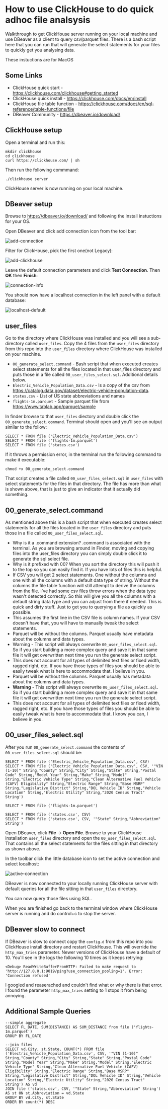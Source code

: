 # How to use ClickHouse to do quick adhoc file analsysis

Walkthrough to get ClickHouse server running on your local machine and use DBeaver as a client to query csv/parquet files.  There is a bash script here that you can run that will generate the select statements for your files to quickly get you analysing data.

These instuctions are for MacOS

## Some Links
- ClickHouse quick start - https://clickhouse.com/clickhouse#getting_started
- ClickHouse quick install - https://clickhouse.com/docs/en/install
- ClickHouse file table function - https://clickhouse.com/docs/en/sql-reference/table-functions/file
- DBeaver Community - https://dbeaver.io/download/

## ClickHouse setup
Open a terminal and run this:
```
mkdir clickhouse
cd clickhouse
curl https://clickhouse.com/ | sh
```
Then run the following commmand:
```
./clickhouse server
```

ClickHouse server is now running on your local machine.

## DBeaver setup
Browse to https://dbeaver.io/download/ and following the install instuctions for your OS.

Open DBeaver and click add connection icon from the tool bar:

![add-connection](./assets/add-new-connection.png)

Filter for ClickHouse, pick the first one(not Legacy):

![add-clickhouse](./assets/add-clickhouse.png)

Leave the default connection parameters and click **Test Connection**. Then **OK** then **Finish**:

![connection-info](./assets/connection-info.png)

You should now have a localhost connection in the left panel with a default database:

![localhost-default](./assets/localhost-default.png)

## user_files
Go to the directory where ClickHouse was installed and you will see a sub-directory called `user_files`.  Copy the 4 files from the `user_files` directory from this repo into the `user_files` directory where ClickHouse was installed on your machine.

* `00_generate_select.command` - Bash script that when executed creates select statements for all the files located in that user_files directory and puts those in a file called `00_user_files_select.sql`.  Additional details below.
* `Electric_Vehicle_Population_Data.csv` - Is a copy of the csv from https://catalog.data.gov/dataset/electric-vehicle-population-data.  
* `states.csv` - List of US state abbreviations and names
* `flights-1m.parquet` - Sample parquet file from https://www.tablab.app/parquet/sample

In finder browse to that `user_files` diectory and double click the `00_generate_select.command`. Terminal should open and you'll see an output similar to the follow:
```
SELECT * FROM file ('Electric_Vehicle_Population_Data.csv')
SELECT * FROM file ('flights-1m.parquet')
SELECT * FROM file ('states.csv')
```

If it throws a permission error, in the terminal run the following command to make it executable:
```
chmod +x 00_generate_select.command 
```

That script creates a file called `00_user_files_select.sql` in `user_files` with select statements for the files in that directory.  The file has more than what is shown above, that is just to give an indicator that it actually did something.

## 00_generate_select.command
As mentioned above this is a bash script that when executed creates select statements for all the files located in the `user_files` directory and puts those in a file called `00_user_files_select.sql`.
* Why is it a .command extension? .command is associated with the terminal. As you are browsing around in Finder, moving and copying files into the user_files directory you can simply double click it to generate the sql select file.
* Why is it prefixed with 00?  When you sort the directory this will push it to the top so you can easily find it.  If you have lots of files this is helpful.
* If CSV you will get 2 select statements.  One without the columns and one with all the columns with a default data type of string.  Without the columns the file table function will still attempt to derive the columns from the file. I've had some csv files throw errors when the data type wasn't detected correctly.  So this will give you all the columns with a default string data type and you can adjust from there if needed.  This is quick and dirty stuff.  Just to get you to querying a file as quickly as possible.
* This assumes the first line in the CSV file is column names.  If your CSV doesn't have that, you will have to manually tweak the select statements.
* Parquet will be without the columns. Parquet usually have metadata about the columns and data types.
* Warning - This script will always overwrite `00_user_files_select.sql`. So if you start building a more complex query and save it in that same file it will get overwritten next time you run the generate select script.
* This does not account for all types of delimited text files or fixed width, ragged right, etc.  If you have those types of files you should be able to easily tweak what is here to accommodate that.  I believe in you.
* Parquet will be without the columns. Parquet usually has metadata about the columns and data types.
* **Warning** - This script will always overwrite `00_user_files_select.sql`. So if you start building a more complex query and save it in that same file it will get overwritten next time you run the generate select script.
* This does not account for all types of delimited text files or fixed width, ragged right, etc.  If you have those types of files you should be able to easily tweak what is here to accommodate that.  I know you can, I believe in you.

## 00_user_files_select.sql
After you run `00_generate_select.command` the contents of `00_user_files_select.sql` should be:
```
SELECT * FROM file ('Electric_Vehicle_Population_Data.csv', CSV)
SELECT * FROM file ('Electric_Vehicle_Population_Data.csv', CSV, '"VIN (1-10)" String,"County" String,"City" String,"State" String,"Postal Code" String,"Model Year" String,"Make" String,"Model" String,"Electric Vehicle Type" String,"Clean Alternative Fuel Vehicle (CAFV) Eligibility" String,"Electric Range" String,"Base MSRP" String,"Legislative District" String,"DOL Vehicle ID" String,"Vehicle Location" String,"Electric Utility" String,"2020 Census Tract" String')

SELECT * FROM file ('flights-1m.parquet')

SELECT * FROM file ('states.csv', CSV)
SELECT * FROM file ('states.csv', CSV, '"State" String,"Abbreviation" String')
```

Open DBeaver, click **File** -> **Open File**.  Browse to your ClickHouse installation `user_files` directory and open the `00_user_files_select.sql`.  That contains all the select statements for the files sitting in that directory as shown above.

In the toolbar click the little database icon to set the active connection and select localhost:

![active-connection](./assets/active-connection.png)

DBeaver is now connected to your locally running ClickHouse server with default queries for all the file sitting in that `user_files` directory.

You can now query those files using SQL.

When you are finished go back to the terminal window where ClickHouse server is running and do control+c to stop the server.


## DBeaver slow to connect
If DBeaver is slow to connect copy the `config.d` from this repo into you ClickHouse install directory and restart ClickHouse.  This will override the `http_max_tries` parameter. Newer versions of ClickHouse have a default of 10.  You'll see in the logs the following 10 times as it keeps retrying:
```
<Debug> ReadWriteBufferFromHTTP: Failed to make request to 'http://127.0.0.1:9019/ping?use_connection_pooling=1'. Error: 'Connection refused'
```
I googled and reaserached and couldn't find what or why there is that error. I found the parameter `http_max_tries` setting to 1 stops it from being annoying.


## Additional Sample Queries
```
--simple aggregate 
SELECT FL_DATE, SUM(DISTANCE) AS SUM_DISTANCE from file ('flights-1m.parquet')
GROUP BY FL_DATE

--join files
SELECT vd.City, st.State, COUNT(*) FROM file ('Electric_Vehicle_Population_Data.csv', CSV, '"VIN (1-10)" String,"County" String,"City" String,"State" String,"Postal Code" String,"Model Year" String,"Make" String,"Model" String,"Electric Vehicle Type" String,"Clean Alternative Fuel Vehicle (CAFV) Eligibility" String,"Electric Range" String,"Base MSRP" String,"Legislative District" String,"DOL Vehicle ID" String,"Vehicle Location" String,"Electric Utility" String,"2020 Census Tract" String') AS vd
JOIN file ('states.csv', CSV, '"State" String,"Abbreviation" String') AS st ON st.Abbreviation = vd.State
GROUP BY vd.City, st.State
ORDER BY count(*) DESC 
```
